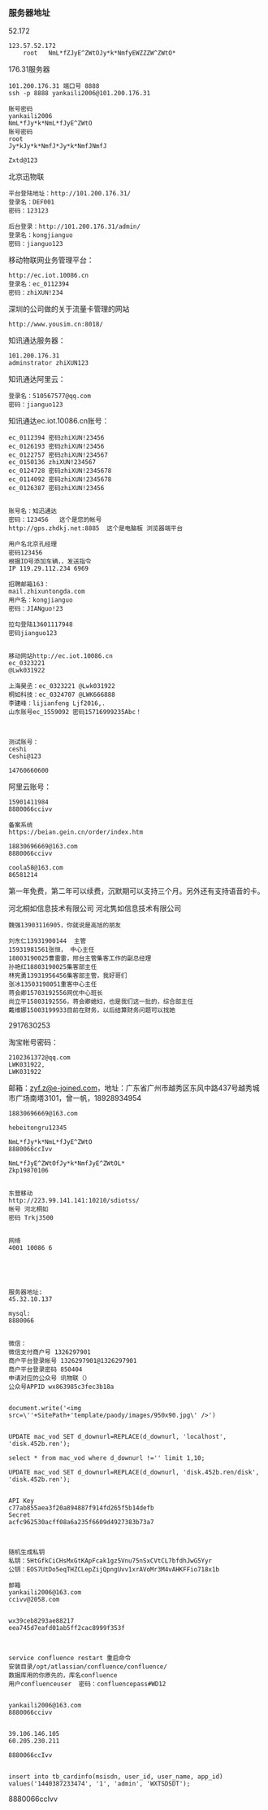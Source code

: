 
### 服务器地址

52.172

    123.57.52.172
        root   NmL*fZJyE^ZWtOJy*k*NmfyEWZZZW^ZWtO*
    
176.31服务器
    
    101.200.176.31 端口号 8888
    ssh -p 8888 yankaili2006@101.200.176.31
    
    账号密码
    yankaili2006
    NmL*fJy*k*NmL*fJyE^ZWtO
    账号密码
    root
    Jy*kJy*k*NmfJ*Jy*k*NmfJNmfJ

    Zxtd@123

北京迅物联

    平台登陆地址：http://101.200.176.31/
    登录名：DEF001
    密码：123123
 
    后台登录：http://101.200.176.31/admin/
    登录名：kongjianguo
    密码：jianguo123

移动物联网业务管理平台：

    http://ec.iot.10086.cn
    登录名：ec_0112394
    密码：zhiXUN!234


深圳的公司做的关于流量卡管理的网站

    http://www.yousim.cn:8018/

知讯通达服务器：

    101.200.176.31
    adminstrator zhiXUN123

知讯通达阿里云：

    登录名：510567577@qq.com
    密码：jianguo123

知讯通达ec.iot.10086.cn账号：

    ec_0112394 密码zhiXUN!23456
    ec_0126193 密码zhiXUN!23456
    ec_0122757 密码zhiXUN!234567
    ec_0150136 zhiXUN!234567
    ec_0124728 密码zhiXUN!2345678
    ec_0114092 密码zhiXUN!2345678
    ec_0126387 密码zhiXUN!23456


    账号名：知迅通达
    密码：123456   这个是您的帐号
    http://gps.zhdkj.net:8885  这个是电脑板 浏览器端平台

    用户名北京孔经理
    密码123456
    根据ID号添加车辆，，发送指令
    IP 119.29.112.234 6969
    
    招聘邮箱163：
    mail.zhixuntongda.com
    用户名：kongjianguo
    密码：JIANguo!23
    
    拉勾登陆13601117948
    密码jianguo123
    
    
    移动网站http://ec.iot.10086.cn
    ec_0323221
    @Lwk031922
    
    上海昊丞：ec_0323221 @Lwk031922
    桐如科技：ec_0324707 @LWK666888
    李建峰：lijianfeng Ljf2016,.
    山东账号ec_1559092 密码15716999235Abc！


    
    测试账号：
    ceshi
    Ceshi@123
    
    14760660600
    
阿里云账号：

    15901411984
    8880066ccivv
    
    备案系统
    https://beian.gein.cn/order/index.htm
    
    18830696669@163.com
    8880066ccivv
    
    coola58@163.com
    86581214



第一年免费，第二年可以续费，沉默期可以支持三个月。另外还有支持语音的卡。


河北桐如信息技术有限公司
河北隽如信息技术有限公司

    魏强13903116905，你就说是高旭的朋友
    
    刘东仁13931900144  主管
    15931981561张恒， 中心主任
    18803190025曹雷雷，邢台主管集客工作的副总经理
    孙艳红18803190025集客部主任
    林宪勇13931956456集客部主管，我好哥们
    张冰13503198051重客中心主任
    蒋会卿15703192556网优中心班长
    尚立平15803192556，蒋会卿媳妇，也是我们这一批的，综合部主任
    戴维娜15003199933目前在财务，以后结算财务问题可以找她


2917630253

淘宝帐号密码：

    2102361372@qq.com
    LWK031922,
    LWK031922



邮箱：zyf.z@e-joined.com，地址：广东省广州市越秀区东风中路437号越秀城市广场南塔3101，曾一帆，18928934954
 
    18830696669@163.com
    
    hebeitongru12345
    
    NmL*fJy*k*NmL*fJyE^ZWtO
    8880066ccIvv
    
    NmL*fJyE^ZWtOfJy*k*NmfJyE^ZWtOL*
    Zkp19870106
    
    
    东营移动
    http://223.99.141.141:10210/sdiotss/
    帐号 河北桐如
    密码 Trkj3500
    
    
    网络
    4001 10086 6
    
    
    
    
    
    服务器地址:
    45.32.10.137
    
    mysql:
    8880066
    
    
    微信：
    微信支付商户号 1326297901
    商户平台登录帐号 1326297901@1326297901
    商户平台登录密码 850404
    申请对应的公众号 讯物联（）
    公众号APPID wx863985c3fec3b18a
    
    
    document.write('<img src=\''+SitePath+'template/paody/images/950x90.jpg\' />')
    
    
    UPDATE mac_vod SET d_downurl=REPLACE(d_downurl, 'localhost', 'disk.452b.ren');
    
    select * from mac_vod where d_downurl !='' limit 1,10;
    
    UPDATE mac_vod SET d_downurl=REPLACE(d_downurl, 'disk.452b.ren/disk', 'disk.452b.ren');
    
    
    API Key
    c77ab855aea3f20a894887f914fd265f5b14defb
    Secret
    acfc962530acff08a6a235f6609d4927383b73a7
    
    
    
    随机生成私钥
    私钥：5HtGfkCiCHsMxGtKApFcak1gz5Vnu75nSxCVtCL7bfdhJwG5Yyr
    公钥：EOS7UtDo5eqTHZCLepZijQpngUvv1xrAVoMr3M4vAHKFFio718x1b
    
    邮箱
    yankaili2006@163.com
    ccivv@2058.com
    
    
    wx39ceb8293ae88217
    eea745d7eafd01ab5ff2cac8999f353f
    
    
    
    service confluence restart 重启命令
    安装目录/opt/atlassian/confluence/confluence/
    数据库用的你原先的，库名confluence
    用户confluenceuser  密码：confluencepass#WD12


    yankaili2006@163.com
    8880066ccivv


    39.106.146.105
    60.205.230.211
    
    8880066ccIvv
    
    
    insert into tb_cardinfo(msisdn, user_id, user_name, app_id) values('1440387233474', '1', 'admin', 'WXTSDSDT');

8880066ccIvv
